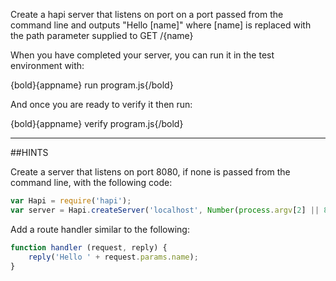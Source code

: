 Create a hapi server that listens on port on a port passed from the
command line and outputs
"Hello [name]" where [name] is replaced with the path parameter
supplied to GET /{name}


When you have completed your server, you can run it in the test
environment with:

  {bold}{appname} run program.js{/bold}

And once you are ready to verify it then run:

  {bold}{appname} verify program.js{/bold}

-----------------------------------------------------------------
##HINTS

Create a server that listens on port 8080, if none is passed from the
command line,  with the following code:

```js
var Hapi = require('hapi');
var server = Hapi.createServer('localhost', Number(process.argv[2] || 8080));
```

Add a route handler similar to the following:

```js
function handler (request, reply) {
    reply('Hello ' + request.params.name);
}
```
